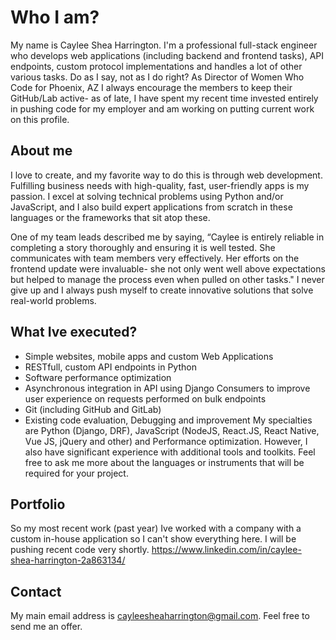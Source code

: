 # Who I am?
My name is Caylee Shea Harrington. I'm a professional full-stack engineer who develops web applications (including backend and frontend tasks), API endpoints, custom protocol implementations and handles a lot of other various tasks. Do as I say, not as I do right? As Director of Women Who Code for Phoenix, AZ I always encourage the members to keep their GitHub/Lab active- as of late, I have spent my recent time invested entirely in pushing code for my employer and am working on putting current work on this profile.

## About me
I love to create, and my favorite way to do this is through web development. Fulfilling business needs with high-quality, fast, user-friendly apps is my passion. I excel at solving technical problems using Python and/or JavaScript, and I also build expert applications from scratch in these languages or the frameworks that sit atop these.

One of my team leads described me by saying, “Caylee is entirely reliable in completing a story thoroughly and ensuring it is well tested. She communicates with team members very effectively. Her efforts on the frontend update were invaluable- she not only went well above expectations but helped to manage the process even when pulled on other tasks."
I never give up and I always push myself to create innovative solutions that solve real-world problems.

## What Ive executed?

- Simple websites, mobile apps and custom Web Applications
- RESTfull, custom API endpoints in Python
- Software performance optimization
- Asynchronous integration in API using Django Consumers to improve user experience on requests performed on bulk endpoints
- Git (including GitHub and GitLab)
- Existing code evaluation, Debugging and improvement
My specialties are Python (Django, DRF), JavaScript (NodeJS, React.JS, React Native, Vue JS, jQuery and other) and Performance optimization. However, I also have significant experience with additional tools and toolkits. Feel free to ask me more about the languages or instruments that will be required for your project.


## Portfolio
So my most recent work (past year) Ive worked with a company with a custom in-house application so I can't show everything here. I will be pushing recent code very shortly.
https://www.linkedin.com/in/caylee-shea-harrington-2a863134/


## Contact
My main email address is cayleesheaharrington@gmail.com. Feel free to send me an offer.
